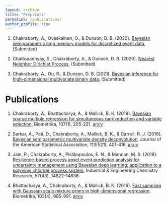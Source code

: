```yaml
---
layout: archive
title: "Preprints"
permalink: /publications/
author_profile: true
---
```


1. Chakraborty, A., Ovaskainen, O., & Dunson, D. B. (2020). [Bayesian semiparametric long memory models for discretized event data](https://arxiv.org/abs/2004.08309), (Submitted) 

2. Chattopadhyay, S., Chakraborty, A., & Dunson, D. B. (2020). [Nearest Neighbor Dirichlet Process](https://arxiv.org/abs/2003.07953), (Submitted)
3.  Chakraborty, A., Ou, R., & Dunson, D. B. (2021). [Bayesian inference for high-dimensional multivariate binary data](https://arxiv.org/abs/2106.02127), (Submitted)

# Publications
1. Chakraborty, A., Bhattacharya, A., & Mallick, B. K. (2019). [Bayesian sparse multiple regression for simultaneous rank reduction and variable selection](https://academic.oup.com/biomet/article-abstract/107/1/205/5638937), Biometrika, 107(1), 205-221. [arxiv](https://arxiv.org/abs/1612.00877)

2. Sarkar, A., Pati, D., Chakraborty, A., Mallick, B. K., & Carroll, R. J. (2018). [Bayesian semiparametric multivariate density deconvolution](https://amstat.tandfonline.com/doi/abs/10.1080/01621459.2016.1260467#.XuARxTpKhPY), Journal of the American Statistical Association, 113(521), 401-416. [arxiv](https://arxiv.org/abs/1404.6462)

3. Jain, P., Chakraborty, A., Pistikopoulos, E. N., & Mannan, M. S. (2018). [Resilience-based process upset event prediction analysis for uncertainty management using Bayesian deep learning: application to a polyvinyl chloride process system](https://pubs.acs.org/doi/abs/10.1021/acs.iecr.8b01069), Industrial & Engineering Chemistry Research, 57(43), 14822-14836.

4. Bhattacharya, A., Chakraborty, A., & Mallick, B. K. (2016). [Fast sampling with Gaussian scale mixture priors in high-dimensional regression](https://academic.oup.com/biomet/article-abstract/103/4/985/2447851), Biometrika, 103(4), 985-991. [arxiv](https://arxiv.org/abs/1506.04778)

